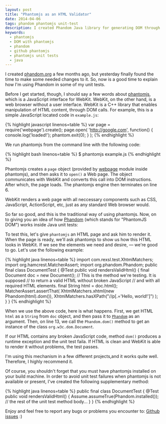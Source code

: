 ```yaml
---
layout: post
title: "Phantomjs as an HTML Validator"
date: 2014-04-06
tags: phandom phantomjs unit-test
description: I created Phandom Java library for generating DOM through Phantomjs
keywords:
  - phantomjs
  - DOM with phantomjs
  - phandom
  - github phantomjs
  - phantomjs unit tests
  - java
---
```


I created [phandom.org](http://www.phandom.org) a few months ago,
but yesterday finally found the time to make some needed changes to it. So, now is a good time to
explain how I'm using Phandom in some of my unit tests.

Before I get started, though, I should say a few words about [phantomjs](http://phantomjs.org/), which is a
JavaScript interface for WebKit. WebKit, on the other hand, is a web browser without
a user interface. WebKit is a C++ library that enables manipulation of
HTML content, through DOM calls. For example, this is a simple JavaScript
located code in `example.js`:

{% highlight javascript linenos=table %}
var page = require('webpage').create();
page.open(
  'http://google.com',
  function() {
    console.log('loaded!');
    phantom.exit(0);
  }
);
{% endhighlight %}

We run phantomjs from the command line with the following code:

{% highlight bash linenos=table %}
$ phantomjs example.js
{% endhighlight %}

Phantomjs creates a `page` object
(provided by [webpage](https://github.com/ariya/phantomjs/wiki/API-Reference-WebPage)
module inside phantomjs), and then asks it to `open()` a Web page. The object
communicates with WebKit and converts this call into DOM instructions. After which, the page loads. The phantomjs engine then terminates on line 6.

WebKit renders a web page with all neccessary components such as CSS,
JavaScript, ActionScript, etc, just as any standard Web browser would.

So far so good, and this is the traditional way of using phantomjs. Now, on to giving you an idea
of how [Phandom](http://www.phandom.org) (which stands for "PhantomJS DOM") works inside
Java unit tests:

To test this, let's give `phantomjs` an HTML page and ask him to render it. When the page is ready, we'll
ask phantomjs to show us how this HTML looks in WebKit. If we see the elements we need and desire,
&mdash; we're good to go. Let's use the following example:

{% highlight java linenos=table %}
import com.rexsl.test.XhtmlMatchers;
import org.hamcrest.MatcherAssert;
import org.phandom.Phandom;
public final class DocumentTest {
  @Test
  public void rendersValidHtml() {
    final Document doc = new Document();
    // This is the method we're testing. It is supposed
    // to return a valid HTML without broken JavaScript
    // and with all required HTML elements.
    final String html = doc.html();
    MatcherAssert.assertThat(
      XhtmlMatchers.xhtml(new Phandom(html).dom()),
      XhtmlMatchers.hasXPath("//p[.='Hello, world!']")
    );
  }
}
{% endhighlight %}

When we use the above code, here is what happens. First, we get HTML `html` as a `String`
from `doc` object, and then pass it to
[`Phandom`](http://www.phandom.org/apidocs-0.2.1/org/phandom/Phandom.html)
as an argument. Then,
on line 13, we call the `Phandom.dom()` method to get an instance
of the class `org.w3c.dom.Document`.

If our HTML contains any broken JavaScript code, method `dom()` produces a runtime exception and the unit test faila. If HTML is clean and WebKit is able to render it without problems, the test passes.

I'm using this mechanism in a few different projects,and it works quite well. Therefore, I highly recommend it.

Of course, you shouldn't forget that you must have phantomjs installed on your
build machine. In order to avoid unit test failures when
phantomjs is not available or present, I've created the following supplementary method:

{% highlight java linenos=table %}
public final class DocumentTest {
  @Test
  public void rendersValidHtml() {
    Assume.assumeTrue(Phandom.installed());
    // the rest of the unit test method body...
  }
}
{% endhighlight %}

Enjoy and feel free to report any bugs or problems you encounter to:
[Github issues](https://github.com/yegor256/phandom/issues) :)
